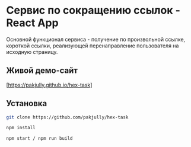 # Сервис по сокращению ссылок - React App

Основной функционал сервиса - получение по произвольной ссылке, короткой ссылки, реализующей перенаправление пользователя на исходную страницу.

## Живой демо-сайт

[https://pakjully.github.io/hex-task]


## Установка

```bash
git clone https://github.com/pakjully/hex-task

npm install

npm start / npm run build
```